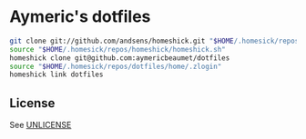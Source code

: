 # Aymeric's dotfiles

```bash
git clone git://github.com/andsens/homeshick.git "$HOME/.homesick/repos/homeshick"
source "$HOME/.homesick/repos/homeshick/homeshick.sh"
homeshick clone git@github.com:aymericbeaumet/dotfiles
source "$HOME/.homesick/repos/dotfiles/home/.zlogin"
homeshick link dotfiles
```

## License

See [UNLICENSE](./UNLICENSE)

